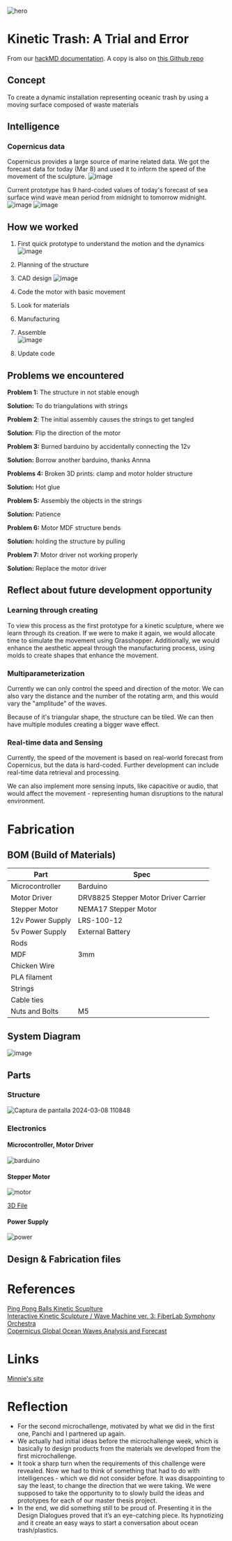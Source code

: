 ![hero](https://hackmd.io/_uploads/S1wv4qd66.jpg)
# Kinetic Trash: A Trial and Error
From our [hackMD documentation](https://hackmd.io/pQZeLblPSsyZPA83meSD_A?view). A copy is also on [this Github repo](https://github.com/kotsengkuba/mdef-microchallenge-2)

## Concept
To create a dynamic installation representing oceanic trash by using a moving surface composed of waste materials

## Intelligence
### Copernicus data
Copernicus provides a large source of marine related data. We got the forecast data for today (Mar 8) and used it to inform the speed of the movement of the sculpture.
![image](https://hackmd.io/_uploads/r1BfnF_ap.png)

Current prototype has 9 hard-coded values of today's forecast of sea surface wind wave mean period from midnight to tomorrow midnight.
![image](https://hackmd.io/_uploads/H18n6FOaa.png)
![image](https://hackmd.io/_uploads/BkL7RtOT6.png)


## How we worked

1. First quick prototype to understand the motion and the dynamics ![image](https://raw.githubusercontent.com/kotsengkuba/mdef-microchallenge-2/main/Photos/small_prototype.gif)
2. Planning of the structure 
3. CAD design ![image](https://hackmd.io/_uploads/HJ8sX5_66.png)

4. Code the motor with basic movement
5. Look for materials
6. Manufacturing
7. Assemble  
![image](https://raw.githubusercontent.com/kotsengkuba/mdef-microchallenge-2/main/Photos/strings_timelapse.gif)
8. Update code





## Problems we encountered

**Problem 1:** The structure in not stable enough

**Solution:** To do triangulations with strings

**Problem 2**: The initial assembly causes the strings to get tangled

**Solution**: Flip the direction of the motor

**Problem 3:** Burned barduino by accidentally connecting the 12v

**Solution:** Borrow another barduino, thanks Annna

**Problems 4:** Broken 3D prints: clamp and motor holder structure 

**Solution:** Hot glue

**Problem 5:** Assembly the objects in the strings 

**Solution:** Patience

**Problem 6:** Motor MDF structure bends

**Solution:** holding the structure by pulling  

**Problem 7:** Motor driver not working properly 

**Solution:** Replace the motor driver

## Reflect about future development opportunity
### Learning through creating
To view this process as the first prototype for a kinetic sculpture, where we learn through its creation. If we were to make it again, we would allocate time to simulate the movement using Grasshopper. Additionally, we would enhance the aesthetic appeal through the manufacturing process, using molds to create shapes that enhance the movement.

### Multiparameterization
Currently we can only control the speed and direction of the motor. We can also vary the distance and the number of the rotating arm, and this would vary the "amplitude" of the waves.

Because of it's triangular shape, the structure can be tiled. We can then have multiple modules creating a bigger wave effect.

### Real-time data and Sensing
Currently, the speed of the movement is based on real-world forecast from Copernicus, but the data is hard-coded. Further development can include real-time data retrieval and processing.

We can also implement more sensing inputs, like capacitive or audio, that would affect the movement - representing human disruptions to the natural environment.

# Fabrication
## BOM (Build of Materials)


| Part | Spec |
| -------- | -------- | 
| Microcontroller    | Barduino     | 
| Motor Driver     | DRV8825 Stepper Motor Driver Carrier     | 
| Stepper Motor     | NEMA17 Stepper Motor     | 
| 12v Power Supply     | LRS-100-12     |
| 5v Power Supply     | External Battery     | 
| Rods     |      |
| MDF     | 3mm     |
| Chicken Wire     |     |
| PLA filament     |      | 
| Strings |  |
| Cable ties |  |
| Nuts and Bolts | M5 |



## System Diagram
![image](https://hackmd.io/_uploads/Bk4bz_dpa.png)

## Parts
### Structure
![Captura de pantalla 2024-03-08 110848](https://hackmd.io/_uploads/HJymEvd6T.png)

### Electronics
#### Microcontroller, Motor Driver
![barduino](https://hackmd.io/_uploads/rkOCRwdTT.jpg)

#### Stepper Motor
![motor](https://hackmd.io/_uploads/ryKyt5OTp.jpg)


[3D File](https://grabcad.com/library/17hs15-1684s-pg5-nema-17-stepper-motor-with-5-18-1-gearbox-1)
#### Power Supply
![power](https://hackmd.io/_uploads/SkI3t5_TT.jpg)

## Design & Fabrication files


# References
[Ping Pong Balls Kinetic Scuplture](https://www.youtube.com/watch?v=3Be7WPVVXzU)  
[Interactive Kinetic Sculpture / Wave Machine ver. 3: FiberLab Symphony Orchestra](https://www.youtube.com/watch?v=3jfix0NnDFk)  
[Copernicus Global Ocean Waves Analysis and Forecast](https://data.marine.copernicus.eu/product/GLOBAL_ANALYSISFORECAST_WAV_001_027/download?dataset=cmems_mod_glo_wav_anfc_0.083deg_PT3H-i_202311)  

# Links
[Minnie's site](https://minnie-at-iaac.github.io/) 

# Reflection
- For the second microchallenge, motivated by what we did in the first one, Panchi and I partnered up again.
- We actually had initial ideas before the microchallenge week, which is basically to design products from the materials we developed from the first microchallenge.
- It took a sharp turn when the requirements of this challenge were revealed. Now we had to think of something that had to do with intelligences - which we did not consider before. It was disappointing to say the least, to change the direction that we were taking. We were supposed to take the opportunity to to slowly build the ideas and prototypes for each of our master thesis project.
- In the end, we did something still to be proud of. Presenting it in the Design Dialogues proved that it’s an eye-catching piece. Its hypnotizing and it create an easy ways to start a conversation about ocean trash/plastics.